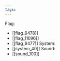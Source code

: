 ```yaml
---
tags:
---
```

Flag:
- [[flag_9478]]
- [[flag_11096]]
- [[flag_9477]]
System:
- [[system_40]]
Sound:
- [[sound_100]]
